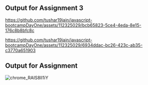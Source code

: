 ## Output for Assignment 3



https://github.com/tushar19jain/javascript-bootcampDayOne/assets/112325029/bcb65823-5ce4-4eda-8e15-176c8b8bfc8c



https://github.com/tushar19jain/javascript-bootcampDayOne/assets/112325029/6934ddac-bc26-423c-ab35-c3770a651903






## Output for Assignment
![chrome_RAIS8II1iY](https://github.com/tushar19jain/javascript-bootcampDayOne/assets/112325029/d328bf51-73a2-4308-9580-a2b9b4d7371d)
